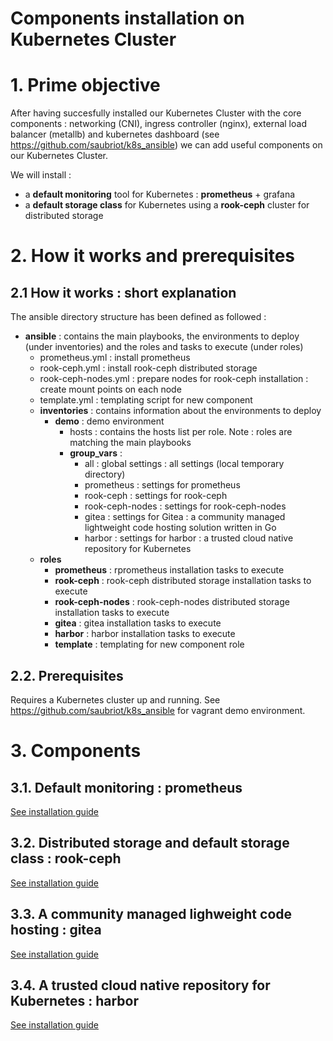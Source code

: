 # Components installation on Kubernetes Cluster

# 1. Prime objective
After having succesfully installed our Kubernetes Cluster with the core components : networking (CNI), ingress controller (nginx), external load balancer (metallb) and kubernetes dashboard (see https://github.com/saubriot/k8s_ansible) we can add useful components on our Kubernetes Cluster.

We will install :
- a **default monitoring** tool for Kubernetes : **prometheus** + grafana
- a **default storage class** for Kubernetes using a **rook-ceph** cluster for distributed storage

# 2. How it works and prerequisites
## 2.1 How it works : short explanation 
The ansible directory structure has been defined as followed :
- **ansible** : contains the main playbooks, the environments to deploy (under inventories) and the roles and tasks to execute (under roles) 
  - prometheus.yml : install prometheus
  - rook-ceph.yml : install rook-ceph distributed storage
  - rook-ceph-nodes.yml : prepare nodes for rook-ceph installation : create mount points on each node
  - template.yml : templating script for new component
  - **inventories** : contains information about the environments to deploy
    - **demo** : demo environment
      - hosts : contains the hosts list per role. Note : roles are matching the main playbooks
      - **group_vars** :
        - all : global settings : all settings (local temporary directory)
        - prometheus : settings for prometheus
        - rook-ceph : settings for rook-ceph        
        - rook-ceph-nodes : settings for rook-ceph-nodes
        - gitea : settings for Gitea : a community managed lightweight code hosting solution written in Go
        - harbor : settings for harbor : a trusted cloud native repository for Kubernetes        
  - **roles**
    - **prometheus** : rprometheus installation tasks to execute
    - **rook-ceph** : rook-ceph distributed storage installation tasks to execute
    - **rook-ceph-nodes** : rook-ceph-nodes distributed storage installation tasks to execute
    - **gitea** : gitea installation tasks to execute
    - **harbor** : harbor installation tasks to execute 
    - **template** : templating for new component role

## 2.2. Prerequisites 
Requires a Kubernetes cluster up and running.
See https://github.com/saubriot/k8s_ansible for vagrant demo environment.

# 3. Components
## 3.1. Default monitoring : prometheus

[See installation guide](README-prometheus.md)

## 3.2. Distributed storage and default storage class : rook-ceph

[See installation guide](README-rook-ceph.md)

## 3.3. A community managed lighweight code hosting : gitea

[See installation guide](README-gitea.md)

## 3.4. A trusted cloud native repository for Kubernetes : harbor

[See installation guide](README-harbor.md)
